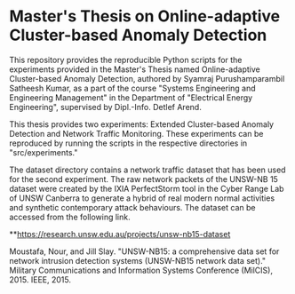 # Master's Thesis on Online-adaptive Cluster-based Anomaly Detection

This repository provides the reproducible Python scripts for the experiments provided in the Master's Thesis named Online-adaptive Cluster-based Anomaly Detection, authored by Syamraj Purushamparambil Satheesh Kumar, as a part of the course "Systems Engineering and Engineering Management" in the Department of "Electrical Energy Engineering", supervised by Dipl.-Info. Detlef Arend.

This thesis provides two experiments: Extended Cluster-based Anomaly Detection and Network Traffic Monitoring. These experiments can be reproduced by running the scripts in the respective directories in "src/experiments."

The dataset directory contains a network traffic dataset that has been used for the second experiment. The raw network packets of the UNSW-NB 15 dataset were created by the IXIA PerfectStorm tool in the Cyber Range Lab of UNSW Canberra to generate a hybrid of real modern normal activities and synthetic contemporary attack behaviours. The dataset can be accessed from the following link.

**https://research.unsw.edu.au/projects/unsw-nb15-dataset

Moustafa, Nour, and Jill Slay. "UNSW-NB15: a comprehensive data set for network intrusion detection systems (UNSW-NB15 network data set)." Military Communications and Information Systems Conference (MilCIS), 2015. IEEE, 2015.


